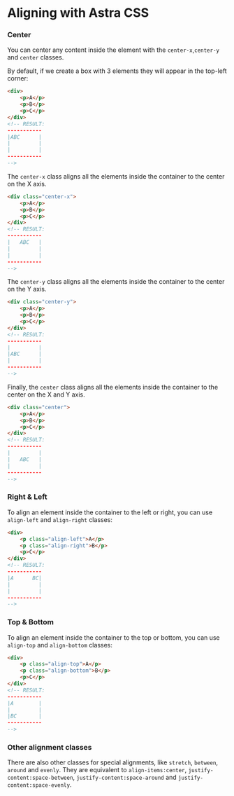# Aligning with Astra CSS

### Center

You can center any content inside the element with the `center-x`,`center-y` and `center` classes.

By default, if we create a box with 3 elements they will appear in the top-left corner:
```html
<div>
    <p>A</p>
    <p>B</p>
    <p>C</p>
</div>
<!-- RESULT:  
-----------
|ABC      |
|         |
|         |
-----------
-->
```
The `center-x` class aligns all the elements inside the container to the center on the X axis.

```html
<div class="center-x">
    <p>A</p>
    <p>B</p>
    <p>C</p>
</div>
<!-- RESULT:  
-----------
|   ABC   |  
|         |
|         |        
-----------
-->
```
The `center-y` class aligns all the elements inside the container to the center on the Y axis.
```html
<div class="center-y">
    <p>A</p>
    <p>B</p>
    <p>C</p>
</div>
<!-- RESULT:  
-----------
|         |
|ABC      |
|         |
-----------
-->
```

Finally, the `center` class aligns all the elements inside the container to the center on the X and Y axis.
```html
<div class="center">
    <p>A</p>
    <p>B</p>
    <p>C</p>
</div>
<!-- RESULT:  
-----------
|         |
|   ABC   |
|         |
-----------
-->
```
### Right & Left

To align an element inside the container to the left or right, you can use `align-left` and `align-right` classes:

```html
<div>
    <p class="align-left">A</p>
    <p class="align-right">B</p>
    <p>C</p>
</div>
<!-- RESULT:  
-----------
|A      BC|
|         |
|         |
-----------
-->
```
### Top & Bottom
To align an element inside the container to the top or bottom, you can use `align-top` and `align-bottom` classes:
```html
<div>
    <p class="align-top">A</p>
    <p class="align-bottom">B</p>
    <p>C</p>
</div>
<!-- RESULT:  
-----------
|A        |
|         |
|BC       |
-----------
-->
```
### Other alignment classes
There are also other classes for special alignments, like `stretch`, `between`, `around` and `evenly`. They are equivalent to `align-items:center`, `justify-content:space-between`, `justify-content:space-around` and `justify-content:space-evenly`.